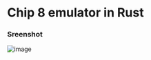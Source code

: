 # Chip 8 emulator in Rust

### Sreenshot
![image](https://user-images.githubusercontent.com/80537336/229264567-52b259de-13e4-4800-9e28-7c4f74d07d3e.png)
